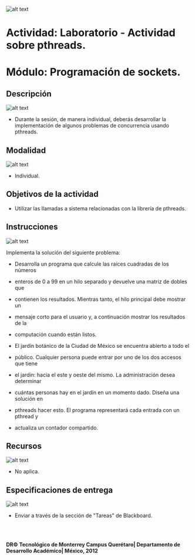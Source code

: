 ![alt text](https://github.com/Manchas2k4/advanced_programming/blob/master/documents/images/d_a.png "Actividades")

# Actividad: Laboratorio - Actividad sobre pthreads.

# Módulo: Programación de sockets.


## Descripción

![alt text](https://github.com/Manchas2k4/advanced_programming/blob/master/documents/images/d_b.png "Descripción") 
* Durante la sesión, de manera individual, deberás desarrollar la implementación de algunos
problemas de concurrencia usando pthreads.

## Modalidad

![alt text](https://github.com/Manchas2k4/advanced_programming/blob/master/documents/images/d_c.png "Modalidad") 
* Individual.

## Objetivos de la actividad
* Utilizar las llamadas a sistema relacionadas con la librería de pthreads.

## Instrucciones
  
![alt text](https://github.com/Manchas2k4/advanced_programming/blob/master/documents/images/d_d.png "Instrucciones")
  
  Implementa la solución del siguiente problema:
  
 * Desarrolla un programa que calcule las raíces cuadradas de los números 
 * enteros de 0 a 99 en un hilo separado y devuelve una matriz de dobles que 
 * contienen los resultados. Mientras tanto, el hilo principal debe mostrar un 
 * mensaje corto para el usuario y, a continuación mostrar los resultados de la 
 * computación cuando están listos.

 * El jardín botánico de la Ciudad de México se encuentra abierto a todo el 
 * público. Cualquier persona puede entrar por uno de los dos accesos que tiene 
 * el jardin: hacia el este y oeste del mismo. La administración desea determinar
 * cuántas personas hay en el jardín en un momento dado. Diseña una solución en 
 * pthreads hacer esto. El programa representará cada entrada con un pthread y 
 * actualiza un contador compartido.

## Recursos

![alt text](https://github.com/Manchas2k4/advanced_programming/blob/master/documents/images/d_e.png "Recursos")
* No aplica.

## Especificaciones de entrega

![alt text](https://github.com/Manchas2k4/advanced_programming/blob/master/documents/images/d_f.png "Especificaciones")
* Enviar a través de la sección de "Tareas" de Blackboard.


<br>
<br>

**DR© Tecnológico de Monterrey Campus Querétaro| Departamento de Desarrollo Académico| México, 2012**
